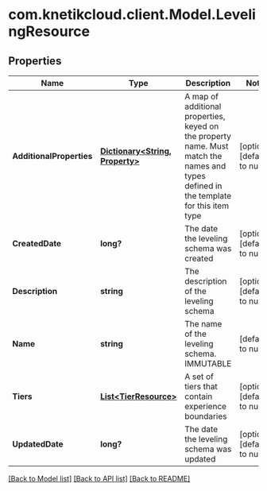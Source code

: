 # com.knetikcloud.client.Model.LevelingResource
## Properties

Name | Type | Description | Notes
------------ | ------------- | ------------- | -------------
**AdditionalProperties** | [**Dictionary&lt;String, Property&gt;**](Property.md) | A map of additional properties, keyed on the property name.  Must match the names and types defined in the template for this item type | [optional] [default to null]
**CreatedDate** | **long?** | The date the leveling schema was created | [optional] [default to null]
**Description** | **string** | The description of the leveling schema | [optional] [default to null]
**Name** | **string** | The name of the leveling schema.  IMMUTABLE | [default to null]
**Tiers** | [**List&lt;TierResource&gt;**](TierResource.md) | A set of tiers that contain experience boundaries | [optional] [default to null]
**UpdatedDate** | **long?** | The date the leveling schema was updated | [optional] [default to null]

[[Back to Model list]](../README.md#documentation-for-models) [[Back to API list]](../README.md#documentation-for-api-endpoints) [[Back to README]](../README.md)


